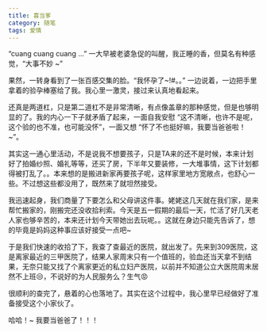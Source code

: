 ```yaml
---
title: 喜当爹
category: 随笔
tags: 爱情
---
```


“cuang cuang cuang ...” 一大早被老婆急促的叫醒，我正睡的香，但莫名有种感觉，“大事不妙 ~”

果然，一转身看到了一张百感交集的脸。“我怀孕了~!#。。” 一边说着，一边把手里拿着的验孕棒塞给了我。我心里一激灵，接过来认真地看起来。

还真是两道杠，只是第二道杠不是非常清晰，有点像盖章的那种感觉，但是也够明显的了。我的内心一下子就矛盾了起来，一面自我安慰 “这不清晰，也许不是呢，这个验的也不准，也可能没怀”，一面又想 “怀了不也挺好嘛，我要当爸爸啦！~”。

其实这一通心里活动，不是说我不想要孩子，只是TA来的还不是时候，本来计划好了拍婚纱照、婚礼等等，还买了房，下半年又要装修，一大堆事情，这下计划都得被打乱了。。本来想的是搬进新家再要孩子呢，这样家里地方宽敞点，也舒心一些。不过想这些都没用了，既然来了就坦然接受。

我迅速起身，我们商量了下要怎么和父母讲这件事。姥姥这几天就在我们家，是来帮忙搬家的，刚搬完还没收拾利索。今天是五一假期的最后一天，忙活了好几天老人家也够辛苦的，本来还计划今天带她出去玩呢。。这就在身边只能先告诉了，想的毕竟是妈妈这种事应该好接受一点吧~

于是我们快速的收拾了下，我查了查最近的医院，就出发了。先来到309医院，这是离家最近的三甲医院了，结果人家周末只有一个值班的，验血还当天拿不到结果，无奈只能又找了个离家更近的私立妇产医院，以前并不知道公立大医院周末居然不上班😒，不说好的为人民服务么？生气😡

很顺利的查完了，悬着的心也落地了。其实在这个过程中，我心里早已经做好了准备接受这个小家伙了。

哈哈！~ 我要当爸爸了！！！
<br>